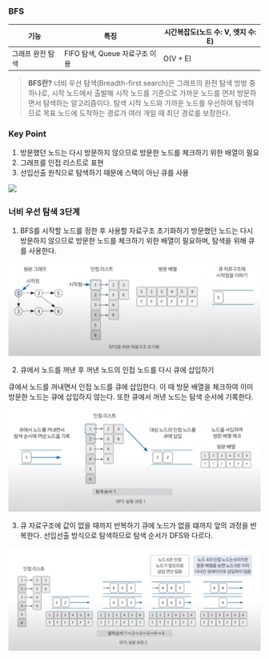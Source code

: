 ### BFS

| <center>기능</center> | <center>특징</center>          | <center>시간복잡도(노드 수: V, 엣지 수: E)</center> |
| :-------------------- | :----------------------------- | :-------------------------------------------------- |
| 그래프 완전 탐색      | FIFO 탐색, Queue 자료구조 이용 | O(V + E)                                            |

> **BFS란?**
> 너비 우선 탐색(Breadth-first search)은 그래프의 완전 탐색 방벙 중 하나로, 시작 노드에서 출발해 시작 노드를 기준으로 가까운 노드를 먼저 방문하면서 탐색하는 알고리즘이다.
> 탐색 시작 노드와 가까운 노드를 우선하여 탐색하므로 목표 노드에 도착하는 경로가 여러 개일 때 최단 경로를 보장한다.

### Key Point

1. 방문했던 노드는 다시 방문하지 않으므로 방문한 노드를 체크하기 위한 배열이 필요
2. 그래프를 인접 리스트로 표현
3. 선입선출 원칙으로 탐색하기 때문에 스택이 아닌 큐를 사용

![](https://velog.velcdn.com/images/leech98/post/e3235a56-3fe1-4f62-b2e7-329bd3cf5818/image.gif)

### 너비 우선 탐색 3단계

1. BFS를 시작할 노드를 정한 후 사용할 자료구조 초기화하기
   방문했던 노드는 다시 방문하지 않으므로 방문한 노드를 체크하기 위한 배열이 필요하며, 탐색을 위해 큐를 사용한다.

![bfs-init](/cs/알고리즘/img/bfs-init.png)

2. 큐에서 노드를 꺼낸 후 꺼낸 노드의 인접 노드를 다시 큐에 삽입하기

큐에서 노드를 꺼내면서 인접 노드를 큐에 삽입한다. 이 때 방문 배열을 체크하여 이미 방문한 노드는 큐에 삽입하지 않는다. 또한 큐에서 꺼낸 노드는 탐색 순서에 기록한다.

![bfs-1](/cs/알고리즘/img/bfs-1.png)

3. 큐 자료구조에 값이 없을 때까지 반복하기
   큐에 노드가 없을 떄까지 앞의 과정을 반복한다.
   선입선출 방식으로 탐색하므로 탐색 순서가 DFS와 다르다.

![bfs-2](/cs/알고리즘/img/bfs-2.png)
